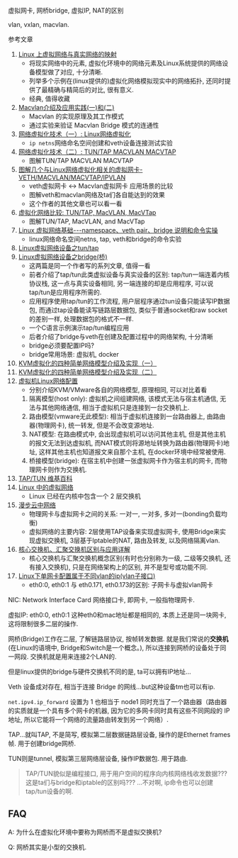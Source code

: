 虚拟网卡, 网桥bridge, 虚拟IP, NAT的区别

vlan, vxlan, macvlan.

参考文章

1. [Linux 上虚拟网络与真实网络的映射](https://www.ibm.com/developerworks/cn/linux/1312_xiawc_linuxvirtnet/index.html)
    - 将现实网络中的元素, 虚拟化环境中的网络元素及Linux系统提供的网络设备模型做了对应, 十分清晰.
    - 列举多个示例在(linux提供的)虚拟化网络模拟现实中的网络拓扑, 还同时提供了最精确与精简后的对比, 很有意义.
    - 经典, 值得收藏
2. [Macvlan介绍及应用实践(一)和(二)](https://www.yangcs.net/categories/network/)
    - Macvlan 的实现原理及其工作模式
    - 通过实验来验证 Macvlan Bridge 模式的连通性
3. [网络虚拟化技术（一）: Linux网络虚拟化](https://blog.kghost.info/2013/03/01/linux-network-emulator/)
    - `ip netns`网络命名空间创建和veth设备连接测试实验
4. [网络虚拟化技术（二）: TUN/TAP MACVLAN MACVTAP](https://blog.kghost.info/2013/03/27/linux-network-tun/)
    - 图解TUN/TAP MACVLAN MACVTAP
5. [图解几个与Linux网络虚拟化相关的虚拟网卡-VETH/MACVLAN/MACVTAP/IPVLAN](https://blog.51cto.com/dog250/1652063)
    - veth虚拟网卡 <-> Macvlan虚拟网卡 应用场景的比较
    - 图解veth和macvlan网络及ta们各自能达到的效果
    - 这个作者的其他文章也可以看一看
6. [虚拟化网络比较: TUN/TAP, MacVLAN, MacVTap](http://www.rendoumi.com/xu-ni-hua-wang-luo-bi-jiao-tun-tap-macvlan-macvtap/)
    - 图解TUN/TAP, MacVLAN, and MacVTap
7. [Linux 虚拟网络基础---namespace、veth pair、bridge 说明和命令实操](https://blog.csdn.net/LL845876425/article/details/82156405)
    - linux网络命名空间netns, tap, veth和bridge的命令实验
8. [Linux虚拟网络设备之tun/tap](https://segmentfault.com/a/1190000009249039)
9. [Linux虚拟网络设备之bridge(桥)](https://segmentfault.com/a/1190000009491002)
    - 这两篇是同一个作者写的系列文章, 值得一看
    - 前者介绍了tap/tun此类虚拟设备与真实设备的区别: tap/tun一端连着内核协议栈, 这一点与真实设备相同, 另一端连接的却是应用程序, 可以说tap/tun是应用程序所需的.
    - 应用程序使用tap/tun的工作流程, 用户层程序通过tun设备只能读写IP数据包, 而通过tap设备能读写链路层数据包, 类似于普通socket和raw socket的差别一样, 处理数据包的格式不一样.
    - 一个C语言示例演示tap/tun编程应用
    - 后者介绍了bridge与veth在创建及配置过程中的网络架构, 十分清晰
    - bridge必须要配置IP吗?
    - bridge常用场景: 虚拟机, docker
10. [KVM虚拟化的四种简单网络模型介绍及实现（一）](https://blog.51cto.com/jerry12356/2132221)
11. [KVM虚拟化的四种简单网络模型介绍及实现（二）](https://blog.51cto.com/jerry12356/2132246)
12. [虚拟机Linux网络配置](https://blog.51cto.com/13097817/2045868)
    - 分别介绍KVM/VMware各自的网络模型, 原理相同, 可以对比着看
    1. 隔离模型(host only): 虚拟机之间组建网络, 该模式无法与宿主机通信, 无法与其他网络通信, 相当于虚拟机只是连接到一台交换机上. 
    2. 路由模型(vmware无此模型<???>): 相当于虚拟机连接到一台路由器上, 由路由器(物理网卡), 统一转发, 但是不会改变源地址. 
    3. NAT模型: 在路由模式中, 会出现虚拟机可以访问其他主机, 但是其他主机的报文无法到达虚拟机, 而NAT模式则将源地址转换为路由器(物理网卡)地址, 这样其他主机也知道报文来自那个主机, 在docker环境中经常被使用. 
    4. 桥接模型(bridge): 在宿主机中创建一张虚拟网卡作为宿主机的网卡, 而物理网卡则作为交换机. 
13. [TAP/TUN 维基百科](https://en.wikipedia.org/wiki/TUN/TAP)
14. [Linux 中的虚拟网络](https://www.ibm.com/developerworks/cn/linux/l-virtual-networking/)
    - Linux 已经在内核中包含一个 2 层交换机
15. [漫步云中网络](https://www.ibm.com/developerworks/cn/cloud/library/1209_zhanghua_openstacknetwork/index.html)
    - 物理网卡与虚拟网卡之间的关系: 一对一, 一对多, 多对一(bonding负载均衡)
    - 虚拟网络的主要内容: 2层使用TAP设备来实现虚拟网卡, 使用Bridge来实现虚拟交换机, 3层基于Iptable的NAT, 路由及转发, 以及网络隔离vlan.
16. [核心交换机、汇聚交换机区别与应用详解](https://www.feisu.com/bbs/e-1831.html)
    - 核心交换机与汇聚交换机概念区别(有时也分别称为一级, 二级等交换机, 还有接入交换机), 只是在网络架构上的区别, 并不是型号或功能不同.
17. [Linux下单网卡配置属于不同vlan的ip(vlan子接口)](https://www.bladewan.com/2017/05/23/linux_vconfig/)
    - eth0:0, eth0:1 与 eth0.171, eth0.173的区别: 子网卡与虚拟vlan网卡

NIC: Network Interface Card 网络接口卡, 即网卡, 一般指物理网卡.<???>

虚拟IP: eth0:0, eth0:1 这种eth0和mac地址都是相同的, 本质上还是同一块网卡, 这将限制很多二层的操作.

网桥(Bridge)工作在二层, 了解链路层协议, 按帧转发数据. 就是我们常说的**交换机**(在Linux的语境中, Bridge和Switch是一个概念。), 所以连接到网桥的设备处于同一网段. 交换机就是用来连接2个LAN的. 

但是linux提供的bridge与硬件交换机不同的是, ta可以拥有IP地址...

Veth 设备成对存在, 相当于连接 Bridge 的网线...but这种设备tm也可以有ip.

`net.ipv4.ip_forward` 设置为 1 也相当于 node1 同时充当了一个路由器（路由器的实质就是一个具有多个网卡的机器, 因为它的多网卡同时具有这些不同网段的 IP 地址, 所以它能将一个网络的流量路由转发到另一个网络）. 

TAP...就叫TAP, 不是简写, 模拟第二层数据链路层设备, 操作的是Ethernet frames帧. 用于创建bridge网桥.

TUN则是tunnel, 模拟第三层网络层设备, 操作IP数据包. 用于路由.

> TAP/TUN貌似是编程接口, 用于用户空间的程序向内核网络栈收发数据??? 这是ta们与bridge和iptable的区别吗??? ...不对啊, ip命令也可以创建tap/tun设备的啊.

## FAQ

A: 为什么在虚拟化环境中要称为网桥而不是虚拟交换机? 

Q: 网桥其实是小型的交换机.
